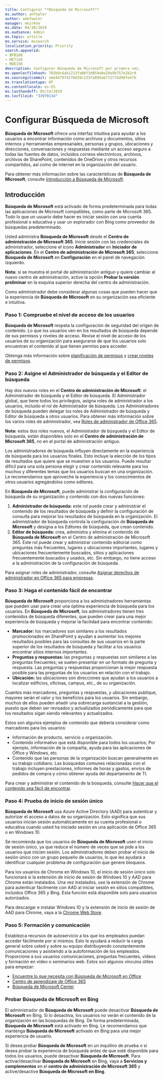 ```yaml
---
title: Configurar **Búsqueda de Microsoft**
ms.author: anfowler
author: adefowler
manager: mnirkhe
ms.date: 04/30/2019
ms.audience: Admin
ms.topic: article
ms.service: mssearch
localization_priority: Priority
search.appverid:
- BFB160
- MET150
- MOE150
description: Configurar Búsqueda de Microsoft por primera vez.
ms.openlocfilehash: 703b9c6ab1213fa06f3d959a0e29a9b757e2b2c9
ms.sourcegitcommit: aeb44797427bd39c133fa899ab77277dd90fe47b
ms.translationtype: HT
ms.contentlocale: es-ES
ms.lasthandoff: 05/14/2019
ms.locfileid: "33970134"
---
```

# <a name="set-up-microsoft-search"></a>Configurar Búsqueda de Microsoft

**Búsqueda de Microsoft** ofrece una interfaz intuitiva para ayudar a los usuarios a encontrar información como archivos y documentos, sitios internos y herramientas empresariales, personas y grupos, ubicaciones y direcciones, conversaciones y respuestas mediante un acceso seguro a todas las fuentes de datos, incluidos correos electrónicos, archivos, archivos de SharePoint, contenidos de OneDrive y otros recursos compartidos, así como de internet en la organización del usuario.

Para obtener más información sobre las características de **Búsqueda de Microsoft**, consulte [Introducción a Búsqueda de Microsoft](overview-microsoft-search.md).

## <a name="get-started"></a>Introducción

**Búsqueda de Microsoft** está activado de forma predeterminada para todas las aplicaciones de Microsoft compatibles, como parte de Microsoft 365. Todo lo que un usuario debe hacer es iniciar sesión con una cuenta profesional o educativa y usar un explorador con Bing como proveedor de búsquedas predeterminado.

Usted administra **Búsqueda de Microsoft** desde el **Centro de administración de Microsoft 365**. Inicie sesión con las credenciales de administrador, seleccione el icono **Administrador** en **Iniciador de aplicaciones**. En el **Centro de administración de Microsoft 365**, seleccione **Búsqueda de Microsoft** en **Configuración** en el panel de navegación izquierdo. 

**Nota:** si se muestra el portal de administración antiguo y quiere cambiar al nuevo centro de administración, active la opción **Probar la versión preliminar** en la esquina superior derecha del centro de administración. 

Como administrador debe considerar algunas cosas que pueden hacer que la experiencia de **Búsqueda de Microsoft** en su organización sea eficiente e intuitiva.

### <a name="step-1-check-access-level-of-your-users"></a>Paso 1: Compruebe el nivel de acceso de los usuarios

**Búsqueda de Microsoft** respeta la configuración de seguridad del origen de contenido. Lo que los usuarios ven en los resultados de búsqueda depende de sus permisos y niveles de acceso. Revise el nivel de acceso de los usuarios de su organización para asegurarse de que los usuarios solo encuentran el contenido al que tienen permiso para acceder.

Obtenga más información sobre [planificación de permisos](https://docs.microsoft.com/es-ES/sharepoint/plan-your-permissions-strategy) y [crear niveles de permisos](https://docs.microsoft.com/es-ES/sharepoint/how-to-create-and-edit-permission-levels).

### <a name="step-2-assign-search-admin-and-search-editor"></a>Paso 2: Asigne el Administrador de búsqueda y el Editor de búsqueda

Hay dos nuevos roles en el **Centro de administración de Microsoft**: el Administrador de búsqueda y el Editor de búsqueda.  El Administrador global, que tiene todos los privilegios, asigna roles de administrador a los usuarios, incluido el rol de Administrador de búsqueda. Los Administradores de búsqueda pueden delegar los roles de Administrador de búsqueda y Editor de búsqueda a otros usuarios. Para obtener más información sobre los varios roles de administrador, vea [Roles de administrador de Office 365](https://docs.microsoft.com/office365/admin/add-users/about-admin-roles?view=o365-worldwide).

**Nota:** estos dos roles nuevos, el Administrador de búsqueda y el Editor de búsqueda, están disponibles solo en el **Centro de administración de Microsoft 365**, no en el portal de administración antiguo. 

Los administradores de búsqueda influyen directamente en la experiencia de búsqueda para los usuarios finales. Esto incluye la elección de los tipos de resultados que quiere que se muestren a los usuarios. Puede resultar difícil para una sola persona elegir y crear contenido relevante para los muchos y diferentes temas que los usuarios buscan en una organización. Le recomendamos que aproveche la experiencia y los conocimientos de otros usuarios agregándolos como editores. 

En **Búsqueda de Microsoft**, puede administrar la configuración de búsqueda de su organización y contenido con dos nuevas funciones:
1. **Administrador de búsqueda:** este rol puede crear y administrar el contenido de los resultados de búsqueda y definir la configuración de consulta para mejorar los resultados de búsqueda en la organización. El administrador de búsqueda controla la configuración de **Búsqueda de Microsoft** y designa a los Editores de búsqueda, que crean contenido.
2. **Editor de búsqueda:** crea, administra y elimina el contenido de **Búsqueda de Microsoft** en el Centro de administración de Microsoft 365. Este rol puede crear y administrar contenido editorial como preguntas más frecuentes, lugares y ubicaciones importantes, lugares y ubicaciones frecuentemente buscados, sitios y aplicaciones frecuentemente buscados y usados, etc. Sin embargo, no tiene acceso a la administración de la configuración de búsqueda.

Para asignar roles de administrador, consulte [Asignar derechos de administrador en Office 365 para empresas](https://docs.microsoft.com/en-us/office365/admin/add-users/assign-admin-roles?view=o365-worldwide).

### <a name="step-3-make-content-easy-to-find"></a>Paso 3: Haga el contenido fácil de encontrar 

**Búsqueda de Microsoft** proporciona a los administradores herramientas que pueden usar para crear una óptima experiencia de búsqueda para los usuarios. En **Búsqueda de Microsoft**, los administradores tienen tres contenidos de búsqueda diferentes, que pueden crear para una mejor experiencia de búsqueda y mejorar la facilidad para encontrar contenido:
- **Marcador:** los marcadores son similares a los resultados promocionados en SharePoint y ayudan a aumentar los mejores resultados posibles para las consultas de sus usuarios en la parte superior de los resultados de búsqueda y facilitar a los usuarios encontrar sitios internos importantes. 
- **Preguntas y respuestas:** las preguntas y respuestas son similares a las preguntas frecuentes; se suelen presentar en un formato de pregunta y respuesta. Las preguntas y respuestas proporcionan la mejor respuesta posible para las preguntas de los usuarios en relación con el trabajo.
- **Ubicación:** las ubicaciones son direcciones que ayudan a los usuarios a localizar edificios, oficinas, campus, etc., de su organización. 

Cuantos más marcadores, preguntas y respuestas, y ubicaciones publique, mayores serán el valor y los beneficios para los usuarios. Sin embargo, muchos de ellos pueden añadir una sobrecarga sustancial a la gestión, puesto que deben ser revisados y actualizados periódicamente para que los resultados sigan siendo relevantes y actualizados.

Estos son algunos ejemplos de contenido que debería considerar como marcadores para los usuarios:
- Información de producto, servicio u organización.
- Contenido informativo que está disponible para todos los usuarios; Por ejemplo, información de la compañía, ayuda para las aplicaciones de Office y Windows, etc. 
- Contenido que las personas de la organización buscan generalmente en su trabajo cotidiano. Las búsquedas comunes relacionadas con el trabajo incluyen prestaciones, informes de horas y gastos, envíos de pedidos de compra y cómo obtener ayuda del departamento de TI. 

Para crear y administrar el contenido de la búsqueda, consulte [Hacer que el contenido sea fácil de encontrar](make-content-easy-to-find.md).

### <a name="step-4-test-single-sign-on"></a>Paso 4: Prueba de inicio de sesión único
**Búsqueda de Microsoft** usa Azure Active Directory (AAD) para autenticar y autorizar el acceso a datos de su organización.  Esto significa que sus usuarios inician sesión automáticamente en su cuenta profesional o educativa cuando usted ha iniciado sesión en una aplicación de Office 365 o en Windows 10.

Se recomienda que los usuarios de **Búsqueda de Microsoft** usen el inicio de sesión único, ya que reduce el número de veces que se pide a los usuarios que inicien sesión. Los administradores deben probar el inicio de sesión único con un grupo pequeño de usuarios, lo que les ayudará a identificar cualquier problema de configuración que genere bloqueos. 

Para los usuarios de Chrome en Windows 10, el inicio de sesión único solo funcionará si la extensión de inicio de sesión de Windows 10 y AAD para Chrome están instalados. Una vez instalados, use la extensión de Chrome para autenticar fácilmente con AAD al iniciar sesión en sitios compatibles, incluidos Office 365 y Bing. Esta función está disponible solo para usuarios autorizados. 

Para descargar e instalar Windows 10 y la extensión de inicio de sesión de AAD para Chrome, vaya a la [Chrome Web Store](https://go.microsoft.com/fwlink/?linkid=2090961).

### <a name="step-5-training-and-communication"></a>Paso 5: Formación y comunicación
Establezca recursos de autoservicio a los que los empleados puedan acceder fácilmente por sí mismos. Esto le ayudará a reducir la carga general sobre usted y sobre su equipo distribuyendo constantemente comunicaciones y asistiendo a la autoformación de los empleados. Proporcione a sus usuarios comunicaciones, preguntas frecuentes, vídeos y formación en vídeo o seminarios web. Estos son algunos vínculos útiles para empezar:
- [Encuentre lo que necesita con Búsqueda de Microsoft en Office](https://support.office.com/article/find-what-you-need-with-microsoft-search-in-office-2457d4d8-48a8-4ad4-ab89-5a0657aa8446?ui=en-US&rs=en-US&ad=US)
- [Centro de aprendizaje de Office 365](https://support.office.com/office-training-center)
- 
  [Búsqueda de Microsoft Center](https://support.office.com/en-us/article/-working-title-microsoft-search-center-b8bf5a2c-7515-40a9-9a6a-b8ed382c86bc?ui=en-US&rs=en-US&ad=US)

### <a name="trying-out-microsoft-search-in-bing"></a>Probar **Búsqueda de Microsoft** en Bing 
El administrador de **Búsqueda de Microsoft** puede desactivar **Búsqueda de Microsoft** en Bing. Si lo desactiva, los usuarios no verán el contenido de la organización en las búsquedas de Bing. De forma predeterminada, **Búsqueda de Microsoft** está activado en Bing. Le recomendamos que mantenga **Búsqueda de Microsoft** activado en Bing para una mejor experiencia de usuario. 

Si desea probar **Búsqueda de Microsoft** en un inquilino de prueba o si desea probar la experiencia de búsqueda antes de que esté disponible para todos los usuarios, puede desactivar **Búsqueda de Microsoft**.
Para activar/desactivar **Búsqueda de Microsoft** en Bing, vaya a **Servicios y complementos** en el **centro de administración de Microsoft 365** y active/desactive **Búsqueda de Microsoft en Bing**.
